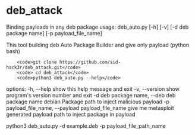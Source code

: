 # deb_attack
Binding payloads in any deb package 
usage: deb_auto.py [-h] [-v] [-d deb package name] [-p payload_file_name]

This tool building deb Auto Package Builder and give only payload (python
bash)


		<code>git clone https://github.com/sid-hack3r/deb_attack.git</code>
		<code> cd deb_attack</code>
		<code>python3 deb_auto.py --help</code>

options:
  -h, --help            show this help message and exit
  -v, --version         show program's version number and exit
  -d deb package name, --deb deb package name
                        debian Package path to inject malicious payload
  -p payload_file_name, --payload payload_file_name
                        give me metasploit generated payload path to inject
                        package in payload

python3 deb_auto.py -d example.deb -p payload_file_path_name


